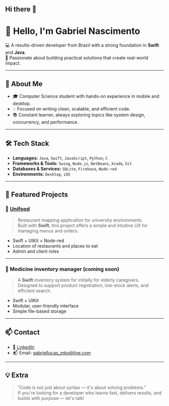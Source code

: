 ## Hi there 👋

<!--
**mrkeepout/mrkeepout** is a ✨ _special_ ✨ repository because its `README.md` (this file) appears on your GitHub profile.

Here are some ideas to get you started:

- 🔭 I’m currently working on ...
- 🌱 I’m currently learning ...
- 👯 I’m looking to collaborate on ...
- 🤔 I’m looking for help with ...
- 💬 Ask me about ...
- 📫 How to reach me: ...
- 😄 Pronouns: ...
- ⚡ Fun fact: ...
-->

# 👋 Hello, I'm Gabriel Nascimento

💻 A results-driven developer from Brazil with a strong foundation in **Swift** and **Java**.  
🚀 Passionate about building practical solutions that create real-world impact.

---

## 🌟 About Me

- 🎓 Computer Science student with hands-on experience in mobile and desktop.
- 💡 Focused on writing clean, scalable, and efficient code.
- 📚 Constant learner, always exploring topics like system design, concurrency, and performance.

---

## 🛠️ Tech Stack

- **Languages:** `Java`, `Swift`, `JavaScript`, `Python`, `C`
- **Frameworks & Tools:** `Swing`, `Node.js`, `NetBeans`, `Xcode`, `Git` 
- **Databases & Services:** `SQLite`, `Firebase`, `Node-red`
- **Environments:** `Desktop`, `iOS`

---

## 🚀 Featured Projects

### 🍔 [Unifood](https://github.com/mrkeepout/unifood)
> Restaurant mapping application for university environments.  
Built with **Swift**, this project offers a simple and intuitive UX for managing menus and orders.

- Swift + UIKit + Node-red
- Location of restaurants and places to eat
- Admin and client roles

---

### 💊 Medicine inventory manager (coming soon)
> A **Swift** inventory system for initially for elderly caregivers.  
Designed to support product registration, low-stock alerts, and efficient search.

- Swift + UIKit
- Modular, user-friendly interface
- Simple file-based storage

---

## 📫 Contact

- 💼 [LinkedIn](https://www.linkedin.com/in/g-nascimento-mko/)
- 📬 Email: gabriellucas_mko@live.com

---

## 💡 Extra

> “Code is not just about syntax — it's about solving problems.”  
If you're looking for a developer who learns fast, delivers results, and builds with purpose — let's talk!

<!-- Optionally: GitHub Stats -->
<!--
## 📊 GitHub Stats

![Gabriel's GitHub stats](https://github-readme-stats.vercel.app/api?username=mrkeepout&show_icons=true&theme=tokyonight)
-->

